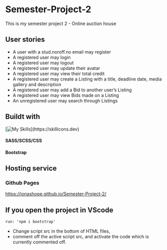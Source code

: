 # Semester-Project-2
This is my semester project 2 - Online auction house

## User stories
* A user with a stud.noroff.no email may register
* A registered user may login
* A registered user may logout
* A registered user may update their avatar
* A registered user may view their total credit
* A registered user may create a Listing with a title, deadline date, media gallery and description
* A registered user may add a Bid to another user’s Listing
* A registered user may view Bids made on a Listing
* An unregistered user may search through Listings

## Buildt with

[![My Skills](https://skillicons.dev/icons?i=js,html,css,sass,bootstrap,vscode,)](https://skillicons.dev)

#### SASS/SCSS/CSS

#### Bootstrap 


## Hosting service

### Github Pages
https://jonashope.github.io/Semester-Project-2/

## If you open the project in VScode
```
run: 'npm i bootstrap'
```
* Change script src in the bottom of HTML files, 
* comment off the active script src, and activate the code which is currently commented off.
